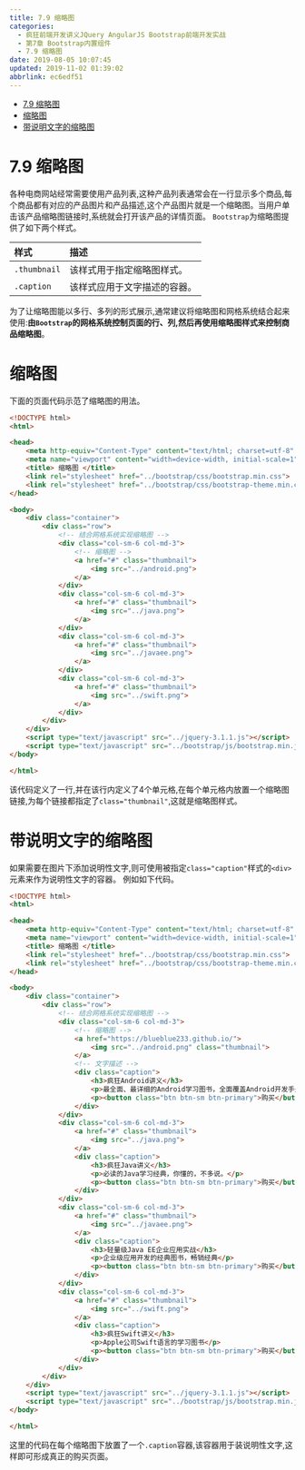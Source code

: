 ```yaml
---
title: 7.9 缩略图
categories: 
  - 疯狂前端开发讲义JQuery AngularJS Bootstrap前端开发实战
  - 第7章 Bootstrap内置组件
  - 7.9 缩略图
date: 2019-08-05 10:07:45
updated: 2019-11-02 01:39:02
abbrlink: ec6edf51
---
```

- [7.9 缩略图](/ReadingNotes/ec6edf51/#7-9-缩略图)
- [缩略图](/ReadingNotes/ec6edf51/#缩略图)
- [带说明文字的缩略图](/ReadingNotes/ec6edf51/#带说明文字的缩略图)

<!--more-->
<script src="https://cdn.bootcss.com/jquery/3.4.0/jquery.slim.min.js"></script>
<script>$(document).ready(function () {$(".post-body > ul:nth-child(1)").hide();});</script>

<!--end-->
<!--SSTStart-->
# 7.9 缩略图 #
各种电商网站经常需要使用产品列表,这种产品列表通常会在一行显示多个商品,每个商品都有对应的产品图片和产品描述,这个产品图片就是一个缩略图。当用户单击该产品缩略图链接时,系统就会打开该产品的详情页面。
`Bootstrap`为缩略图提供了如下两个样式。

|样式|描述|
|:---|:---|
|`.thumbnail`|该样式用于指定缩略图样式。|
|`.caption`|该样式应用于文字描述的容器。|
为了让缩略图能以多行、多列的形式展示,通常建议将缩略图和网格系统结合起来使用:**由`Bootstrap`的网格系统控制页面的行、列,然后再使用缩略图样式来控制商品缩略图**。
# 缩略图 #
下面的页面代码示范了缩略图的用法。
```html
<!DOCTYPE html>
<html>

<head>
	<meta http-equiv="Content-Type" content="text/html; charset=utf-8" />
	<meta name="viewport" content="width=device-width, initial-scale=1">
	<title> 缩略图 </title>
	<link rel="stylesheet" href="../bootstrap/css/bootstrap.min.css">
	<link rel="stylesheet" href="../bootstrap/css/bootstrap-theme.min.css">
</head>

<body>
	<div class="container">
		<div class="row">
			<!-- 结合网格系统实现缩略图 -->
			<div class="col-sm-6 col-md-3">
				<!-- 缩略图 -->
				<a href="#" class="thumbnail">
					<img src="../android.png">
				</a>
			</div>
			<div class="col-sm-6 col-md-3">
				<a href="#" class="thumbnail">
					<img src="../java.png">
				</a>
			</div>
			<div class="col-sm-6 col-md-3">
				<a href="#" class="thumbnail">
					<img src="../javaee.png">
				</a>
			</div>
			<div class="col-sm-6 col-md-3">
				<a href="#" class="thumbnail">
					<img src="../swift.png">
				</a>
			</div>
		</div>
	</div>
	<script type="text/javascript" src="../jquery-3.1.1.js"></script>
	<script type="text/javascript" src="../bootstrap/js/bootstrap.min.js"></script>
</body>

</html>
```
该代码定义了一行,并在该行内定义了4个单元格,在每个单元格内放置一个缩略图链接,为每个链接都指定了`class="thumbnail"`,这就是缩略图样式。
# 带说明文字的缩略图 #
如果需要在图片下添加说明性文字,则可使用被指定`class="caption"`样式的`<div>`元素来作为说明性文字的容器。
例如如下代码。
```html
<!DOCTYPE html>
<html>

<head>
	<meta http-equiv="Content-Type" content="text/html; charset=utf-8" />
	<meta name="viewport" content="width=device-width, initial-scale=1">
	<title> 缩略图 </title>
	<link rel="stylesheet" href="../bootstrap/css/bootstrap.min.css">
	<link rel="stylesheet" href="../bootstrap/css/bootstrap-theme.min.css">
</head>

<body>
	<div class="container">
		<div class="row">
			<!-- 结合网格系统实现缩略图 -->
			<div class="col-sm-6 col-md-3">
				<!-- 缩略图 -->
				<a href="https://blueblue233.github.io/">
					<img src="../android.png" class="thumbnail">
				</a>
				<!-- 文字描述 -->
				<div class="caption">
					<h3>疯狂Android讲义</h3>
					<p>最全面、最详细的Android学习图书，全面覆盖Android开发手册</p>
					<p><button class="btn btn-sm btn-primary">购买</button></p>
				</div>
			</div>
			<div class="col-sm-6 col-md-3">
				<a href="#" class="thumbnail">
					<img src="../java.png">
				</a>
				<div class="caption">
					<h3>疯狂Java讲义</h3>
					<p>必读的Java学习经典，你懂的，不多说。</p>
					<p><button class="btn btn-sm btn-primary">购买</button></p>
				</div>
			</div>
			<div class="col-sm-6 col-md-3">
				<a href="#" class="thumbnail">
					<img src="../javaee.png">
				</a>
				<div class="caption">
					<h3>轻量级Java EE企业应用实战</h3>
					<p>企业级应用开发的经典图书，畅销经典</p>
					<p><button class="btn btn-sm btn-primary">购买</button></p>
				</div>
			</div>
			<div class="col-sm-6 col-md-3">
				<a href="#" class="thumbnail">
					<img src="../swift.png">
				</a>
				<div class="caption">
					<h3>疯狂Swift讲义</h3>
					<p>Apple公司Swift语言的学习图书</p>
					<p><button class="btn btn-sm btn-primary">购买</button></p>
				</div>
			</div>
		</div>
	</div>
	<script type="text/javascript" src="../jquery-3.1.1.js"></script>
	<script type="text/javascript" src="../bootstrap/js/bootstrap.min.js"></script>
</body>

</html>
```
这里的代码在每个缩略图下放置了一个`.caption`容器,该容器用于装说明性文字,这样即可形成真正的购买页面。
<!--SSTStop-->

